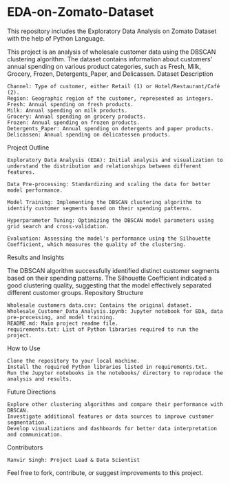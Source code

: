 # EDA-on-Zomato-Dataset
This repository includes the Exploratory Data Analysis on Zomato Dataset with the help of Python Language.

This project is an analysis of wholesale customer data using the DBSCAN clustering algorithm. The dataset contains information about customers' annual spending on various product categories, such as Fresh, Milk, Grocery, Frozen, Detergents_Paper, and Delicassen.
Dataset Description

    Channel: Type of customer, either Retail (1) or Hotel/Restaurant/Café (2).
    Region: Geographic region of the customer, represented as integers.
    Fresh: Annual spending on fresh products.
    Milk: Annual spending on milk products.
    Grocery: Annual spending on grocery products.
    Frozen: Annual spending on frozen products.
    Detergents_Paper: Annual spending on detergents and paper products.
    Delicassen: Annual spending on delicatessen products.

Project Outline

    Exploratory Data Analysis (EDA): Initial analysis and visualization to understand the distribution and relationships between different features.

    Data Pre-processing: Standardizing and scaling the data for better model performance.

    Model Training: Implementing the DBSCAN clustering algorithm to identify customer segments based on their spending patterns.

    Hyperparameter Tuning: Optimizing the DBSCAN model parameters using grid search and cross-validation.

    Evaluation: Assessing the model's performance using the Silhouette Coefficient, which measures the quality of the clustering.

Results and Insights

The DBSCAN algorithm successfully identified distinct customer segments based on their spending patterns. The Silhouette Coefficient indicated a good clustering quality, suggesting that the model effectively separated different customer groups.
Repository Structure

    Wholesale customers data.csv: Contains the original dataset.
    Wholesale_Customer_Data_Analysis.ipynb: Jupyter notebook for EDA, data pre-processing, and model training.
    README.md: Main project readme file.
    requirements.txt: List of Python libraries required to run the project.

How to Use

    Clone the repository to your local machine.
    Install the required Python libraries listed in requirements.txt.
    Run the Jupyter notebooks in the notebooks/ directory to reproduce the analysis and results.

Future Directions

    Explore other clustering algorithms and compare their performance with DBSCAN.
    Investigate additional features or data sources to improve customer segmentation.
    Develop visualizations and dashboards for better data interpretation and communication.

Contributors

    Ranvir Singh: Project Lead & Data Scientist

Feel free to fork, contribute, or suggest improvements to this project.
